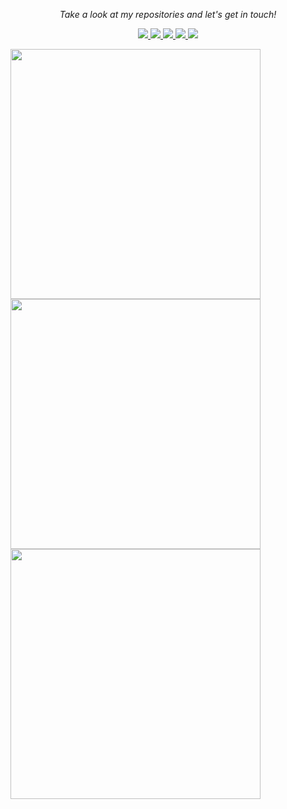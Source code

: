 <!-- Social Section --> 
 <p align="center"> 
   <i>Take a look at my repositories and let's get in touch!</i> 
 
 <p align="center"> 
   <a href= "https://github.com/stn1slv/"> 
     <img src="https://img.icons8.com/material-outlined/30/689d6a/source-code.png"/> 
   </a> 
   <a href= "https://www.linkedin.com/in/stn1slv/"> 
     <img src="https://img.icons8.com/fluency-systems-regular/32/linkedin.png"/> 
   </a> 
   <a href= "https://twitter.com/stn1slv"> 
     <img src="https://img.icons8.com/material-outlined/30/689d6a/twitter.png"/> 
   </a> 
  
  
   <a href="mailto:devyatov@gmail.com"> 
     <img src="https://img.icons8.com/ios-glyphs/30/689d6a/physics.png"/> 
   </a> 
   <a href="https://medium.com/@stn1slv"> 
     <img src="https://img.icons8.com/ios-filled/30/689d6a/medium-new.png"/> 
   </a> 
 </p> 
 

<!-- GitHub Stats -->
<picture>
<source srcset="https://github-readme-stats.vercel.app/api?username=stn1slv&show_icons=true&hide_border=true&locale=en&count_private=true&hide_title=true&theme=gotham"
  media="(prefers-color-scheme: dark)" width="400"
/>
<source
  srcset="https://github-readme-stats.vercel.app/api?username=stn1slv&show_icons=true&hide_border=true&locale=en&count_private=true&hide_title=true&theme=github-light"
  media="(prefers-color-scheme: light), (prefers-color-scheme: no-preference)" width="400"
/>
<img src="https://github-readme-stats.vercel.app/api?username=stn1slv&show_icons=true" width="400" />
</picture><br/>

<!-- GitHub Streak Stats -->
<picture>
<source 
  srcset="https://streak-stats.demolab.com/?user=stn1slv&theme=gotham&mode=weekly&card_width=400&hide_border=true"
  media="(prefers-color-scheme: dark)" width="400"
/>
<source
  srcset="https://streak-stats.demolab.com/?user=stn1slv&theme=github-light&mode=weekly&card_width=400&hide_border=true"
  media="(prefers-color-scheme: light), (prefers-color-scheme: no-preference)" width="400"
/>
<img src="https://streak-stats.demolab.com/?user=stn1slv&mode=weekly&card_width=400" width="400" />
</picture><br/>

<!-- Most used languages -->
<picture>
<source 
  srcset="https://github-readme-stats.vercel.app/api/top-langs?username=stn1slv&show_icons=true&locale=en&layout=compact&hide=markdown&langs_count=8&no-bg=true&hide_border=true&theme=gotham"
  media="(prefers-color-scheme: dark)" width="400"
/>
<source
  srcset="https://github-readme-stats.vercel.app/api/top-langs?username=stn1slv&show_icons=true&locale=en&layout=compact&hide=markdown&langs_count=8&no-bg=true&theme=github-light"
  media="(prefers-color-scheme: light), (prefers-color-scheme: no-preference)" width="400"
/>
<img src="https://github-readme-stats.vercel.app/api/top-langs?username=stn1slv&show_icons=true&locale=en&layout=compact&hide=markdown&langs_count=8&no-bg=true" width="400" />
</picture>

<!-- GitHub Trophy-->
<!--img src="https://github-profile-trophy.vercel.app/?username=stn1slv&row=2&column=3&no-bg=true&theme=darkhub&no-frame=true" alt="stn1slv"/-->
